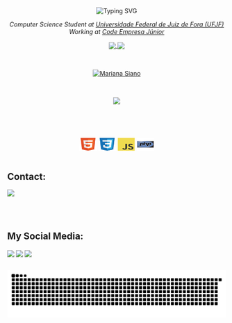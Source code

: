 <div align="center">
  <img src="https://readme-typing-svg.herokuapp.com?color=%FF00FF&center=true&vCenter=true&lines=Hey%2C+I'm+Mariana+Siano!" alt="Typing SVG">
</div>

<p align="center">
  <em>Computer Science Student at <a href="https://www2.ufjf.br/ufjf/">Universidade Federal de Juiz de Fora (UFJF)</a> <br>
  <em>Working at  <a href="https://codejr.com.br/" target="_blank">Code Empresa Júnior</a></em>
</em></p>

 <p align="center">
  <a href="https://github.com/MarianaSiano07/github-readme-stats">
    <img align="center" src="https://github-readme-stats.vercel.app/api?username=MarianaSiano07&count_private=true&show_icons=true&theme=radical" width="438px" />
  </a>
 

  <a href="https://github.com/MarianaSiano07/github-stats">
    <img align="center" src="https://github-readme-stats.vercel.app/api/top-langs/?username=MarianaSiano07&layout=compact&theme=radical" height="180px"/>
  </a>
 <p>
 
 <br>
 
  <p align="center">
   <a href="https://github.com/MarianaSiano07/github-readme-stats">
      <img align="center" src="https://github-readme-streak-stats.herokuapp.com/?user=MarianaSiano07&theme=radical" alt="Mariana Siano"/>
   </a>
 <p>

<br>
   
<p align="center">
  
  <a href="https://github.com/MarianaSiano07" alt="Git Graph">
    <img height="250px" width="auto" align="center" src="https://activity-graph.herokuapp.com/graph?username=MarianaSiano07&theme=monokai" />
  </a>

</p>
 
 <br>

##

<br>
  
<div style="display: inline_block" align="center">
  <img align="center" alt="HTML" height="30" width="40" src="https://raw.githubusercontent.com/devicons/devicon/master/icons/html5/html5-original.svg">
  <img align="center" alt="CSS" height="30" width="40" src="https://raw.githubusercontent.com/devicons/devicon/master/icons/css3/css3-original.svg">
  <img align="center" alt="JavaScript" height="30" width="40" src="https://raw.githubusercontent.com/devicons/devicon/master/icons/javascript/javascript-original.svg">
  <img align="center" alt="PHP" height="30" width="40" src="https://raw.githubusercontent.com/devicons/devicon/master/icons/php/php-original.svg">
</div>

<br>

##

 <h2>Contact:</h2>
<div>
  <a href = "mailto:mariana.siano@codejr.com.br"><img src="https://img.shields.io/badge/-Gmail-%23333?style=for-the-badge&logo=gmail&logoColor=red" target="_blank"></a>
</div>
  
  ##

<br>

<h2>My Social Media:</h2>
<div style="display: inline_block">
  <a href="https://www.linkedin.com/in/mariana-siano-a184bab1" target="_blank"><img align="center" src="https://img.shields.io/badge/-LinkedIn-%230077B5?style=for-the-badge&logo=linkedin&logoColor=white" target="_blank"></a>
  <a href="https://instagram.com/mariana_siano" target="_blank"><img align="center" src="https://img.shields.io/badge/-Instagram-%23E4405F?style=for-the-badge&logo=instagram&logoColor=white" target="_blank"></a>
 <a href="https://fb.com/maryh.siano" target="blank"><img align="center" src="https://img.shields.io/badge/Facebook-1877F2?style=for-the-badge&logo=facebook&logoColor=white" target="_blank"></a>
</div>
 
 ##

![Snake animation](https://github.com/MarianaSiano07/MarianaSiano07/blob/output/github-contribution-grid-snake.svg)
 
</div>
